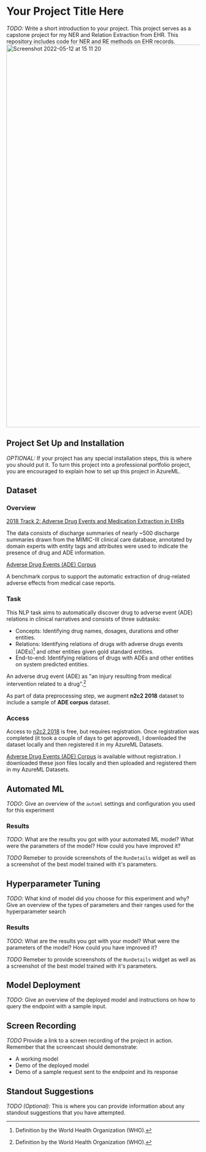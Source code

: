 # Your Project Title Here

*TODO:* Write a short introduction to your project.
This project serves as a capstone project for my
NER and Relation Extraction from EHR. This repository includes code for NER and RE methods on EHR records. 
<img width="997" alt="Screenshot 2022-05-12 at 15 11 20" src="https://user-images.githubusercontent.com/24227297/168095265-2ddbcfc0-497c-4a1e-a1d5-fbb4be79d1b6.png">

## Project Set Up and Installation

*OPTIONAL:* If your project has any special installation steps, this is where you should put it. To turn this project into a professional portfolio project, you are encouraged to explain how to set up this project in AzureML.

## Dataset

### Overview

[2018 Track 2: Adverse Drug Events and Medication Extraction in EHRs](https://portal.dbmi.hms.harvard.edu/projects/n2c2-2018-t2/)  

The data consists of discharge summaries of nearly ~500 discharge summaries drawn from the MIMIC-III clinical care database, annotated by domain experts with entity tags and attributes were used to indicate the presence of drug and ADE information.

[Adverse Drug Events (ADE) Corpus](https://paperswithcode.com/dataset/ade-corpus)

A benchmark corpus to support the automatic extraction of drug-related adverse effects from medical case reports.

### Task

This NLP task aims to automatically discover drug to adverse event (ADE) relations in clinical narratives and consists of three subtasks:

  * Concepts: Identifying drug names, dosages, durations and other entities.
  * Relations: Identifying relations of drugs with adverse drugs events (ADEs)[^1] and other entities given gold standard entities.
  * End-to-end: Identifying relations of drugs with ADEs and other entities on system predicted entities.

An adverse drug event (ADE) as "an injury resulting from medical intervention related to a drug".[^1]

As part of data preprocessing step, we augment **n2c2 2018** dataset to include a sample of **ADE corpus** dataset. 

[^1]:Definition by the World Health Organization (WHO).

### Access

Access to [n2c2 2018](https://portal.dbmi.hms.harvard.edu/projects/n2c2-2018-t2/) is free, but requires registration. Once registration was completed (it took a couple of days to get approved), I downloaded the dataset locally and then registered it in my AzureML Datasets.

[Adverse Drug Events (ADE) Corpus](http://lavis.cs.hs-rm.de/storage/spert/public/datasets/ade/) is available without registration. I downloaded these json files locally and then uploaded and registered them in my AzureML Datasets.

## Automated ML
*TODO*: Give an overview of the `automl` settings and configuration you used for this experiment

### Results
*TODO*: What are the results you got with your automated ML model? What were the parameters of the model? How could you have improved it?

*TODO* Remeber to provide screenshots of the `RunDetails` widget as well as a screenshot of the best model trained with it's parameters.

## Hyperparameter Tuning
*TODO*: What kind of model did you choose for this experiment and why? Give an overview of the types of parameters and their ranges used for the hyperparameter search


### Results
*TODO*: What are the results you got with your model? What were the parameters of the model? How could you have improved it?

*TODO* Remeber to provide screenshots of the `RunDetails` widget as well as a screenshot of the best model trained with it's parameters.

## Model Deployment
*TODO*: Give an overview of the deployed model and instructions on how to query the endpoint with a sample input.

## Screen Recording
*TODO* Provide a link to a screen recording of the project in action. Remember that the screencast should demonstrate:
- A working model
- Demo of the deployed  model
- Demo of a sample request sent to the endpoint and its response

## Standout Suggestions
*TODO (Optional):* This is where you can provide information about any standout suggestions that you have attempted.
